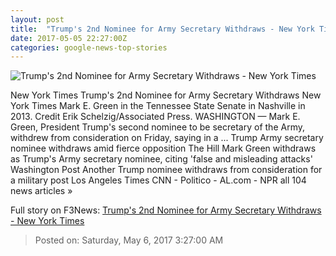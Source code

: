 ```yaml
---
layout: post
title:  "Trump's 2nd Nominee for Army Secretary Withdraws - New York Times"
date: 2017-05-05 22:27:00Z
categories: google-news-top-stories
---
```


![Trump's 2nd Nominee for Army Secretary Withdraws - New York Times](https://static01.nyt.com/images/2017/05/06/us/06green/06green-facebookJumbo.jpg)

New York Times Trump's 2nd Nominee for Army Secretary Withdraws New York Times Mark E. Green in the Tennessee State Senate in Nashville in 2013. Credit Erik Schelzig/Associated Press. WASHINGTON — Mark E. Green, President Trump's second nominee to be secretary of the Army, withdrew from consideration on Friday, saying in a ... Trump Army secretary nominee withdraws amid fierce opposition The Hill Mark Green withdraws as Trump's Army secretary nominee, citing 'false and misleading attacks' Washington Post Another Trump nominee withdraws from consideration for a military post Los Angeles Times CNN - Politico - AL.com - NPR all 104 news articles »


Full story on F3News: [Trump's 2nd Nominee for Army Secretary Withdraws - New York Times](http://www.f3nws.com/n/gYCMmD)

> Posted on: Saturday, May 6, 2017 3:27:00 AM

